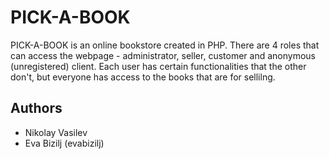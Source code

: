 # PICK-A-BOOK

PICK-A-BOOK is an online bookstore created in PHP. There are 4 roles that can access the webpage - administrator, seller, customer and anonymous (unregistered) client. Each user has certain functionalities that the other don't, but everyone has access to the books that are for sellilng.

## Authors
* Nikolay Vasilev
* Eva Bizilj (evabizilj)
